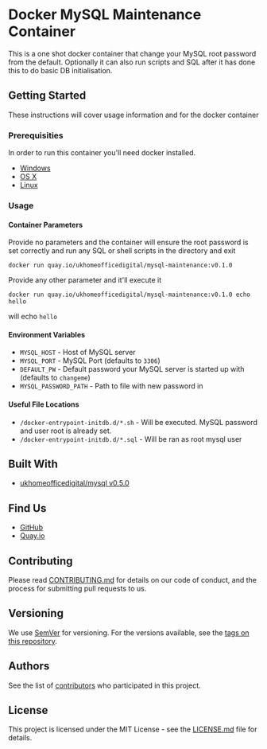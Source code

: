 # Docker MySQL Maintenance Container

This is a one shot docker container that change your MySQL root password from the default. Optionally it can also run 
scripts and SQL after it has done this to do basic DB initialisation.

## Getting Started

These instructions will cover usage information and for the docker container 

### Prerequisities


In order to run this container you'll need docker installed.

* [Windows](https://docs.docker.com/windows/started)
* [OS X](https://docs.docker.com/mac/started/)
* [Linux](https://docs.docker.com/linux/started/)

### Usage

#### Container Parameters

Provide no parameters and the container will ensure the root password is set correctly and run any SQL or shell scripts 
in the directory and exit

```shell
docker run quay.io/ukhomeofficedigital/mysql-maintenance:v0.1.0
```

Provide any other parameter and it'll execute it

```shell
docker run quay.io/ukhomeofficedigital/mysql-maintenance:v0.1.0 echo hello
```

will echo `hello`

#### Environment Variables

* `MYSQL_HOST` - Host of MySQL server
* `MYSQL_PORT` - MySQL Port (defaults to `3306`)
* `DEFAULT_PW` - Default password your MySQL server is started up with (defaults to `changeme`)
* `MYSQL_PASSWORD_PATH` - Path to file with new password in

#### Useful File Locations

* `/docker-entrypoint-initdb.d/*.sh` - Will be executed. MySQL password and user root is already set.
* `/docker-entrypoint-initdb.d/*.sql` - Will be ran as root mysql user

## Built With

* [ukhomeofficedigital/mysql v0.5.0](https://github.com/UKHomeOffice/docker-mysql/releases/tag/v0.5.0)

## Find Us

* [GitHub](https://github.com/UKHomeOffice/docker-mysql-maintenance)
* [Quay.io](https://quay.io/repository/ukhomeofficedigital/mysql-maintenance)

## Contributing

Please read [CONTRIBUTING.md](CONTRIBUTING.md) for details on our code of conduct, and the process for submitting pull requests to us.

## Versioning

We use [SemVer](http://semver.org/) for versioning. For the versions available, see the 
[tags on this repository](https://github.com/UKHomeOffice/docker-mysql-maintenance/tags). 

## Authors

See the list of [contributors](https://github.com/UKHomeOffice/docker-mysql-maintenance/contributors) who participated in this project.

## License

This project is licensed under the MIT License - see the [LICENSE.md](LICENSE.md) file for details.
